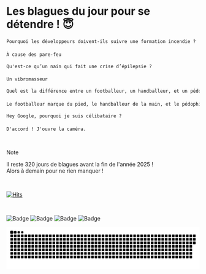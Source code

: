 
<h1>Les blagues du jour pour se détendre ! 😇</h1>

```diff
Pourquoi les développeurs doivent-ils suivre une formation incendie ?

À cause des pare-feu
```

```diff
Qu'est-ce qu’un nain qui fait une crise d’épilepsie ?

Un vibromasseur
```

```diff
Quel est la différence entre un footballeur, un handballeur, et un pédophile ?

Le footballeur marque du pied, le handballeur de la main, et le pédophile Marc Dutroux
```

```diff
Hey Google, pourquoi je suis célibataire ?

D'accord ! J'ouvre la caméra.
```

<br/>

> [!NOTE]
> Il reste 320 jours de blagues avant la fin de l'année 2025 ! <br/>
> Alors à demain pour ne rien manquer !

<br/>


[![Hits](https://hits.seeyoufarm.com/api/count/incr/badge.svg?url=https%3A%2F%2Fgithub.com%2FClems02%2Fhit-counter&count_bg=%23003E80&title_bg=%235C9FE1&icon=powershell.svg&icon_color=%23FFFFFF&title=Visite&edge_flat=false)](https://hits.seeyoufarm.com)


<br/>


![Badge](https://img.shields.io/badge/Last%20updated%20on-white?style=for-the-badge&logo=clockify)   ![Badge](https://img.shields.io/badge/15/02-white?style=for-the-badge) ![Badge](https://img.shields.io/badge/at-white?style=for-the-badge) ![Badge](https://img.shields.io/badge/02:57-white?style=for-the-badge)


<p align="center">
 <img width="1000" src="assets/github-snake.svg" alt="snake"/>
</p>
